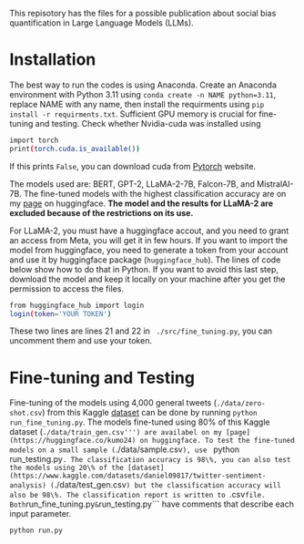 This repisotory has the files for a possible publication about social bias quantification in Large Language Models (LLMs). 

# Installation 
The best way to run the codes is using Anaconda. Create an Anaconda environment with Python 3.11 using ```conda create -n NAME python=3.11```, replace NAME with any name, then install the requirments using ```pip install -r requirments.txt```. Sufficient GPU memory is crucial for fine-tuning and testing. Check whether Nvidia-cuda was installed using 

```bash
import torch
print(torch.cuda.is_available())
```
If this prints ```False```, you can download cuda from [Pytorch](https://pytorch.org/get-started/locally/) website.

The models used are: BERT, GPT-2, LLaMA-2-7B, Falcon-7B, and MistralAI-7B. The fine-tuned models with the highest classification accuracy are on my [page](https://huggingface.co/kumo24) on huggingface. **The model and the results for LLaMA-2 are excluded because of the restrictions on its use.** 

For LLaMA-2, you must have a huggingface accout, and you need to grant an access from Meta, you will get it in few hours. If you want to import the model from huggingface, you need to generate a token from your account and use it by huggingface package (```huggingface_hub```). The lines of code below show how to do that in Python. If you want to avoid this last step, download the model and keep it locally on your machine after you get the permission to access the files.

```bash
from huggingface_hub import login
login(token='YOUR TOKEN')
```
These two lines are lines 21 and 22 in ``` ./src/fine_tuning.py```, you can uncomment them and use your token. 

# Fine-tuning and Testing
Fine-tuning of the models using 4,000 general tweets (```./data/zero-shot.csv```) from this Kaggle [dataset](https://www.kaggle.com/datasets/daniel09817/twitter-sentiment-analysis) can be done by running ```python run_fine_tuning.py```. The models fine-tuned using 80\% of this Kaggle dataset (```./data/train_gen.csv''') are availabel on my [page](https://huggingface.co/kumo24) on huggingface. To test the fine-tuned models on a small sample (```./data/sample.csv```), use ``` python run_testing.py```. The classification accuracy is 98\%, you can also test the models using 20\% of the [dataset](https://www.kaggle.com/datasets/daniel09817/twitter-sentiment-analysis) (```./data/test_gen.csv```) but the classification accuracy will also be 98\%. The classification report is written to ```.csv``` file. Both ```run_fine_tuning.py``` & ```run_testing.py``` have comments that describe each input parameter. 


```bash
python run.py
```
